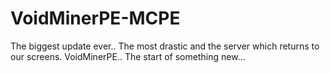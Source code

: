 # VoidMinerPE-MCPE
The biggest update ever.. The most drastic and the server which returns to our screens. VoidMinerPE.. The start of something new...
